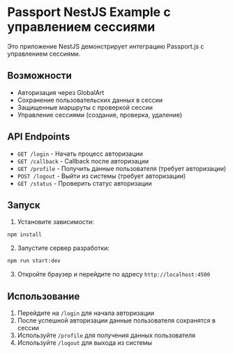 # Passport NestJS Example с управлением сессиями

Это приложение NestJS демонстрирует интеграцию Passport.js с управлением сессиями.

## Возможности

- Авторизация через GlobalArt
- Сохранение пользовательских данных в сессии
- Защищенные маршруты с проверкой сессии
- Управление сессиями (создание, проверка, удаление)

## API Endpoints

- `GET /login` - Начать процесс авторизации
- `GET /callback` - Callback после авторизации
- `GET /profile` - Получить данные пользователя (требует авторизации)
- `POST /logout` - Выйти из системы (требует авторизации)
- `GET /status` - Проверить статус авторизации

## Запуск

1. Установите зависимости:
```bash
npm install
```

2. Запустите сервер разработки:
```bash
npm run start:dev
```

3. Откройте браузер и перейдите по адресу `http://localhost:4500`

## Использование

1. Перейдите на `/login` для начала авторизации
2. После успешной авторизации данные пользователя сохранятся в сессии
3. Используйте `/profile` для получения данных пользователя
4. Используйте `/logout` для выхода из системы
